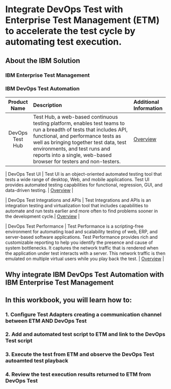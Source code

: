 # Integrate DevOps Test with Enterprise Test Management (ETM) to accelerate the test cycle by automating test execution.

## About the IBM Solution

### IBM Enterprise Test Management

### IBM DevOps Test Automation

| **Product Name** | <div style="width:250px">**Description**</div>  | **Additional Information** |
|:-------------:|:------------- |:------------- |
| DevOps Test Hub | Test Hub, a web-based continuous testing platform, enables test teams to run a breadth of tests that includes API, functional, and performance tests as well as bringing together test data, test environments, and test runs and reports into a single, web-based browser for testers and non-testers. | [Overview]() |

| DevOps Test UI | Test UI is an object-oriented automated testing tool that tests a wide range of desktop, Web, and mobile applications. Test UI provides automated testing capabilities for functional, regression, GUI, and data-driven testing. | [Overview](https://www.ibm.com/docs/en/SSBLQQ_11.0.6/docs/topics/IntrotoRobotJ.html) |

| DevOps Test Integrations and APIs | Test Integrations and APIs is an integration testing and virtualization tool that includes capabilities to automate and run tests earlier and more often to find problems sooner in the development cycle.| [Overview](https://www.ibm.com/docs/en/SSBLQQ_11.0.6/docs/topics/c_ovr_rit.html) |

| DevOps Test Performance | Test Performance is a scripting-free environment for automating load and scalability testing of web, ERP, and server-based software applications. Test Performance provides rich and customizable reporting to help you identify the presence and cause of system bottlenecks. It captures the network traffic that is rendered when the application under test interacts with a server. This network traffic is then emulated on multiple virtual users while you play back the test. | [Overview](https://www.ibm.com/docs/en/SSBLQQ_11.0.6/docs/topics/c_prd_ovr.html) |

## Why integrate IBM DevOps Test Automation with IBM Enterprise Test Management


## In this workbook, you will learn how to:
### 1. Configure Test Adapters creating a communication channel between ETM AND DevOps Test
### 2. Add and automated test script to ETM and link to the DevOps Test script
### 3. Execute the test from ETM and observe the DevOps Test autoamted test playback
### 4. Review the test execution results returned to ETM from DevOps Test
